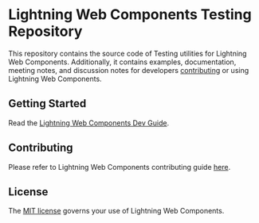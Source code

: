 # Lightning Web Components Testing Repository

This repository contains the source code of Testing utilities for Lightning Web Components. Additionally, it contains examples, documentation, meeting notes, and discussion notes for developers [contributing](CONTRIBUTING.md) or using Lightning Web Components.

## Getting Started

Read the [Lightning Web Components Dev Guide](https://lwc.dev/guide/introduction).

## Contributing

Please refer to Lightning Web Components contributing guide [here](https://github.com/salesforce/lwc/blob/master/CONTRIBUTING.md).

## License

The [MIT license](license) governs your use of Lightning Web Components.